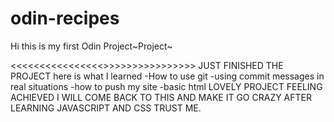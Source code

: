 # odin-recipes
Hi this is my first Odin Project~Project~

<<<<<<<<<<<<<<<<>>>>>>>>>>>>>>>>
JUST FINISHED THE PROJECT here is what I learned
-How to use git 
-using commit messages in real situations
-how to push my site
-basic html 
LOVELY PROJECT FEELING ACHIEVED
I WILL COME BACK TO THIS AND MAKE IT GO CRAZY AFTER LEARNING JAVASCRIPT AND CSS TRUST ME.